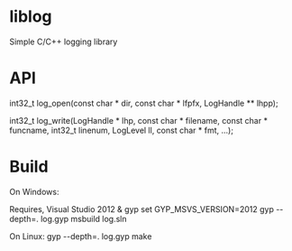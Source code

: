 # liblog
Simple C/C++ logging library

# API
int32_t log_open(const char * dir, const char * lfpfx, LogHandle ** lhpp);

int32_t log_write(LogHandle * lhp, const char * filename, const char * funcname, int32_t linenum, LogLevel ll, const char * fmt, ...);

# Build

On Windows:

Requires, Visual Studio 2012 & gyp
set GYP_MSVS_VERSION=2012
gyp --depth=. log.gyp
msbuild log.sln

On Linux:
gyp --depth=. log.gyp
make
